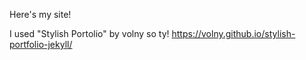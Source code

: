 Here's my site!

I used "Stylish Portolio" by volny so ty! https://volny.github.io/stylish-portfolio-jekyll/
